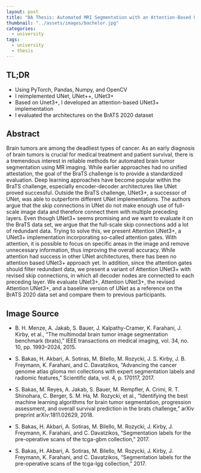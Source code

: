 ```yaml
---
layout: post
title: "BA Thesis: Automated MRI Segmentation with an Attention-Based UNet3+ Implementation"
thumbnail: "../assets/images/bachelor.jpg"
categories:
  - university
tags:
  - university
  - thesis
---
```


## TL;DR

- Using PyTorch, Pandas, Numpy, and OpenCV
- I reimplemented UNet, UNet++, UNet3+
- Based on Unet3+, I developed an attention-based UNet3+ implementation
- I evaluated the architectures on the BrATS 2020 dataset

## Abstract

Brain tumors are among the deadliest types of cancer. As an early diagnosis of brain tumors is crucial for medical treatment and patient survival, there is a tremendous interest in reliable methods for automated brain tumor segmentation using MR imaging. While earlier approaches had no unified attestation, the goal of the BraTS challenge is to provide a standardized evaluation. Deep learning approaches have become popular within the BraTS challenge, especially encoder-decoder architectures like UNet proved successful. Outside the BraTS challenge, UNet3+, a successor of UNet, was able to outperform different UNet implementations. The authors argue that the skip connections in UNet do not make enough use of full-scale image data and therefore connect them with multiple preceding layers. Even though UNet3+ seems promising and we want to evaluate it on the BraTS data set, we argue that the full-scale skip connections add a lot of redundant data. Trying to solve this, we present Attention UNet3+, a UNet3+ implementation incorporating so-called attention gates. With attention, it is possible to focus on specific areas in the image and remove unnecessary information, thus improving the overall accuracy. While attention had success in other UNet architectures, there has been no attention based UNet3+ approach yet. In addition, since the attention gates should filter redundant data, we present a variant of Attention UNet3+ with revised skip connections, in which all decoder nodes are connected to each preceding layer. We evaluate UNet3+, Attention UNet3+, the revised Attention UNet3+, and a baseline version of UNet as a reference on the BrATS 2020 data set and compare them to previous participants.

## Image Source

- B. H. Menze, A. Jakab, S. Bauer, J. Kalpathy-Cramer, K. Farahani, J. Kirby, et al., “The multimodal brain tumor image segmentation benchmark (brats),” IEEE transactions on medical imaging, vol. 34, no. 10, pp. 1993–2024, 2015.

- S. Bakas, H. Akbari, A. Sotiras, M. Bilello, M. Rozycki, J. S. Kirby, J. B. Freymann, K. Farahani, and C. Davatzikos, “Advancing the cancer genome atlas glioma mri collections with expert segmentation labels and radiomic features,” Scientific data, vol. 4, p. 170117, 2017.

- S. Bakas, M. Reyes, A. Jakab, S. Bauer, M. Rempfler, A. Crimi, R. T. Shinohara, C. Berger, S. M. Ha, M. Rozycki, et al., “Identifying the best machine learning algorithms for brain tumor segmentation, progression assessment, and overall survival prediction in the brats challenge,” arXiv preprint arXiv:1811.02629, 2018.

- S. Bakas, H. Akbari, A. Sotiras, M. Bilello, M. Rozycki, J. Kirby, J. Freymann, K. Farahani, and C. Davatzikos, “Segmentation labels for the pre-operative scans of the tcga-gbm collection,” 2017.

- S. Bakas, H. Akbari, A. Sotiras, M. Bilello, M. Rozycki, J. Kirby, J. Freymann, K. Farahani, and C. Davatzikos, “Segmentation labels for the pre-operative scans of the tcga-lgg collection,” 2017.
